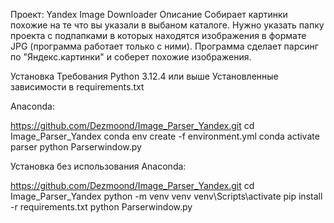 Проект: Yandex Image Downloader
Описание
Собирает картинки похожие на те что вы указали в выбаном каталоге. Нужно указать папку проекта с подпапками в которых находятся изображения в формате JPG (программа работает только с ними). Программа сделает парсинг по "Яндекс.картинки" и соберет похожие изображения.

Установка
Требования
Python 3.12.4 или выше
Установленные зависимости в requirements.txt

Anaconda:

https://github.com/Dezmoond/Image_Parser_Yandex.git
cd Image_Parser_Yandex
conda env create -f environment.yml
conda activate parser
python Parserwindow.py

Установка без использования Anaconda:

https://github.com/Dezmoond/Image_Parser_Yandex.git
cd Image_Parser_Yandex
python -m venv venv
venv\Scripts\activate
pip install -r requirements.txt
python Parserwindow.py
